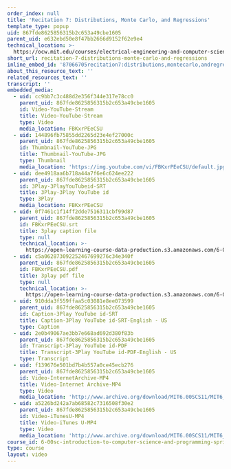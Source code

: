```yaml
---
order_index: null
title: 'Recitation 7: Distributions, Monte Carlo, and Regressions'
template_type: popup
uid: 867fde8625856315b2c653a49cbe1605
parent_uid: e632ebd50e8f47bb2666d9152f62e9e4
technical_location: >-
  https://ocw.mit.edu/courses/electrical-engineering-and-computer-science/6-00sc-introduction-to-computer-science-and-programming-spring-2011/unit-2/lecture-17-curve-fitting/recitation-7-distributions-monte-carlo-and-regressions
short_url: recitation-7-distributions-monte-carlo-and-regressions
inline_embed_id: '87066705recitation7:distributions,montecarlo,andregressions30785540'
about_this_resource_text: ''
related_resources_text: ''
transcript: ''
embedded_media:
  - uid: cc9bb7c3c488d2e356f344e317e78cc0
    parent_uid: 867fde8625856315b2c653a49cbe1605
    id: Video-YouTube-Stream
    title: Video-YouTube-Stream
    type: Video
    media_location: FBKxrPEeCSU
  - uid: 144896fb75855dd2265d23e4ef27000c
    parent_uid: 867fde8625856315b2c653a49cbe1605
    id: Thumbnail-YouTube-JPG
    title: Thumbnail-YouTube-JPG
    type: Thumbnail
    media_location: 'https://img.youtube.com/vi/FBKxrPEeCSU/default.jpg'
  - uid: dee4918aa6b718a44a7f6e6c624ee222
    parent_uid: 867fde8625856315b2c653a49cbe1605
    id: 3Play-3PlayYouTubeid-SRT
    title: 3Play-3Play YouTube id
    type: 3Play
    media_location: FBKxrPEeCSU
  - uid: 0f7461c1f14ff2dde7516311cbf99d87
    parent_uid: 867fde8625856315b2c653a49cbe1605
    id: FBKxrPEeCSU.srt
    title: 3play caption file
    type: null
    technical_location: >-
      https://open-learning-course-data-production.s3.amazonaws.com/6-00sc-introduction-to-computer-science-and-programming-spring-2011/0f7461c1f14ff2dde7516311cbf99d87_FBKxrPEeCSU.srt
  - uid: c5a062873092252467699276c34e340f
    parent_uid: 867fde8625856315b2c653a49cbe1605
    id: FBKxrPEeCSU.pdf
    title: 3play pdf file
    type: null
    technical_location: >-
      https://open-learning-course-data-production.s3.amazonaws.com/6-00sc-introduction-to-computer-science-and-programming-spring-2011/c5a062873092252467699276c34e340f_FBKxrPEeCSU.pdf
  - uid: 910dda3f559ffaa5c03081e8ee073599
    parent_uid: 867fde8625856315b2c653a49cbe1605
    id: Caption-3Play YouTube id-SRT
    title: Caption-3Play YouTube id-SRT-English - US
    type: Caption
  - uid: 2e0b49067ae3bb7e668ad692d380f83b
    parent_uid: 867fde8625856315b2c653a49cbe1605
    id: Transcript-3Play YouTube id-PDF
    title: Transcript-3Play YouTube id-PDF-English - US
    type: Transcript
  - uid: f139676e501bd7b4b557a0ce45ecb276
    parent_uid: 867fde8625856315b2c653a49cbe1605
    id: Video-InternetArchive-MP4
    title: Video-Internet Archive-MP4
    type: Video
    media_location: 'http://www.archive.org/download/MIT6.00SCS11/MIT6_00SCS11_rec07_300k.mp4'
  - uid: a5226bd242a7ab68582c7316508f30e2
    parent_uid: 867fde8625856315b2c653a49cbe1605
    id: Video-iTunesU-MP4
    title: Video-iTunes U-MP4
    type: Video
    media_location: 'http://www.archive.org/download/MIT6.00SCS11/MIT6_00SCS11_rec07_300k.mp4'
course_id: 6-00sc-introduction-to-computer-science-and-programming-spring-2011
type: course
layout: video
---
```


